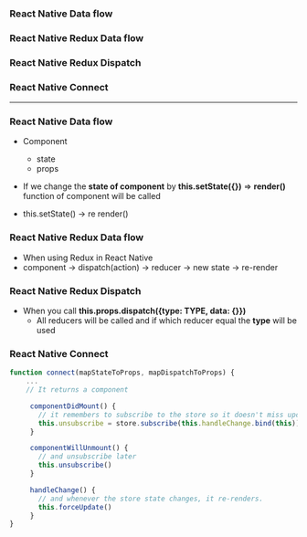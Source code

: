 ### React Native Data flow
### React Native Redux Data flow
### React Native Redux Dispatch
### React Native Connect

----------------------------------------------

### React Native Data flow

* Component
  * state
  * props
  
* If we change the **state of component** by **this.setState({})** => **render()** function of component will be called

* this.setState() -> re render()

### React Native Redux Data flow

* When using Redux in React Native 
* component -> dispatch(action) -> reducer -> new state -> re-render

### React Native Redux Dispatch

* When you call **this.props.dispatch({type: TYPE, data: {}})**
  * All reducers will be called and if which reducer equal the **type** will be used


### React Native Connect

```js
function connect(mapStateToProps, mapDispatchToProps) {
    ...
    // It returns a component

     componentDidMount() {
       // it remembers to subscribe to the store so it doesn't miss updates
       this.unsubscribe = store.subscribe(this.handleChange.bind(this))
     }

     componentWillUnmount() {
       // and unsubscribe later
       this.unsubscribe()
     }

     handleChange() {
       // and whenever the store state changes, it re-renders.
       this.forceUpdate()
     }
}
```
